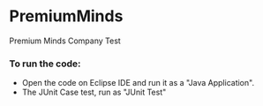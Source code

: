 # PremiumMinds
  
  Premium Minds Company Test

### To run the code:

* Open the code on Eclipse IDE and run it as a "Java Application".
* The JUnit Case test, run as "JUnit Test"

